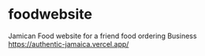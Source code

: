 # foodwebsite
 Jamican Food website for a friend food ordering Business     
https://authentic-jamaica.vercel.app/
